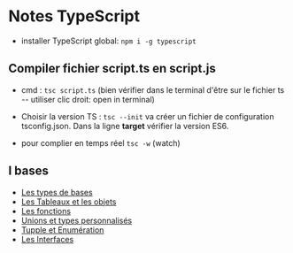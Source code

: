 # Notes TypeScript

- installer TypeScript global: `npm i -g typescript`

## Compiler fichier script.ts en script.js

- cmd : `tsc script.ts` (bien vérifier dans le terminal d'être sur le fichier ts -- utiliser clic droit: open in terminal)

- Choisir la version TS : `tsc --init` va créer un fichier de configuration tsconfig.json. Dans la ligne **target** vérifier la version ES6.

- pour complier en temps réel `tsc -w` (watch)

## I bases

- [Les types de bases](./Contenu/I-BasesTs/2%20Les%20type%20de%20base/script.ts)
- [Les Tableaux et les objets](./Contenu/I-BasesTs/3%20Tab%20et%20objet/script.ts)
- [Les fonctions](./Contenu/I-BasesTs/4%20fonctions/script.ts)
- [Unions et types personnalisés](./Contenu/I-BasesTs/6%20Tupple%20et%20Enum/script.ts)
- [Tupple et Enumération](./Contenu/I-BasesTs/6%20Tupple%20et%20Enum/script.ts)
- [Les Interfaces](./Contenu/I-BasesTs/7%20Interface//script.ts)
